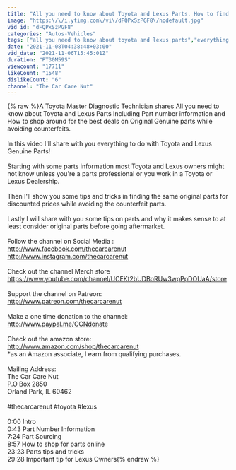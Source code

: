 ```yaml
---
title: "All you need to know about Toyota and Lexus Parts. How to find deals?"
image: "https:\/\/i.ytimg.com\/vi\/dFQPxSzPGF8\/hqdefault.jpg"
vid_id: "dFQPxSzPGF8"
categories: "Autos-Vehicles"
tags: ["all you need to know about toyota and lexus parts","everything you need to know about toyota and lexus parts","toyota original parts"]
date: "2021-11-08T04:38:48+03:00"
vid_date: "2021-11-06T15:45:01Z"
duration: "PT30M59S"
viewcount: "17711"
likeCount: "1548"
dislikeCount: "6"
channel: "The Car Care Nut"
---
```

{% raw %}A Toyota Master Diagnostic Technician shares All you need to know about Toyota and Lexus Parts Including Part number information and How to shop around for the best deals on Original Genuine parts while avoiding counterfeits.<br /><br />In this video I'll share with you everything to do with Toyota and Lexus Genuine Parts!<br /><br />Starting with some parts information most Toyota and Lexus owners might not know unless you're a parts professional or you work in a Toyota or Lexus Dealership.<br /><br />Then I'll show you some tips and tricks in finding the same original parts for discounted prices while avoiding the counterfeit parts.<br /><br />Lastly I will share with you some tips on parts and why it makes sense to at least consider original parts before going aftermarket.<br /><br />Follow the channel on Social Media :<br /><a rel="nofollow" target="blank" href="http://www.facebook.com/thecarcarenut">http://www.facebook.com/thecarcarenut</a><br /><a rel="nofollow" target="blank" href="http://www.instagram.com/thecarcarenut">http://www.instagram.com/thecarcarenut</a><br /><br />Check out the channel Merch store<br /><a rel="nofollow" target="blank" href="https://www.youtube.com/channel/UCEKt2bUDBoRUw3wpPpDOUaA/store">https://www.youtube.com/channel/UCEKt2bUDBoRUw3wpPpDOUaA/store</a><br /><br />Support the channel on Patreon:<br /><a rel="nofollow" target="blank" href="http://www.patreon.com/thecarcarenut">http://www.patreon.com/thecarcarenut</a><br /><br />Make a one time donation to the channel:<br /><a rel="nofollow" target="blank" href="http://www.paypal.me/CCNdonate">http://www.paypal.me/CCNdonate</a><br /><br />Check out the amazon store:<br /><a rel="nofollow" target="blank" href="http://www.amazon.com/shop/thecarcarenut">http://www.amazon.com/shop/thecarcarenut</a><br />*as an Amazon associate, I earn from qualifying purchases.<br /><br />Mailing Address:<br />The Car Care Nut<br />P.O Box 2850<br />Orland Park, IL 60462<br /><br />#thecarcarenut #toyota #lexus<br /><br />0:00 Intro<br />0:43 Part Number Information<br />7:24 Part Sourcing<br />8:57 How to shop for parts online<br />23:23 Parts tips and tricks<br />29:28 Important tip for Lexus Owners{% endraw %}
